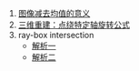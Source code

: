 1.  [图像减去均值的意义](https://www.cnblogs.com/Jerry-home/p/10109460.html)      
2.  [三维重建：点绕特定轴旋转公式](https://blog.csdn.net/wishchin/article/details/80926037)   
3.  ray-box intersection      
    +  [解析一](https://www.scratchapixel.com/lessons/3d-basic-rendering/minimal-ray-tracer-rendering-simple-shapes/ray-box-intersection)   
    +  [解析二](https://blog.csdn.net/libing_zeng/article/details/54561569)     
